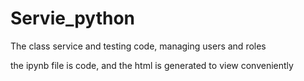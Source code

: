 # Servie_python
The class service and testing code, managing users and roles


the ipynb file is code, and the html is generated to view conveniently
